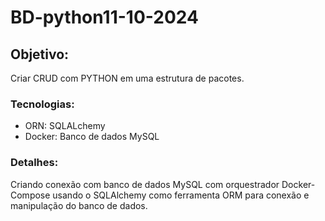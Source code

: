 # BD-python11-10-2024

## Objetivo:
Criar CRUD com PYTHON em uma estrutura de pacotes.

### Tecnologias:
- ORN: SQLALchemy
- Docker: Banco de dados MySQL

### Detalhes:
Criando conexão com banco de dados MySQL com orquestrador Docker-Compose usando o SQLAlchemy como ferramenta ORM para conexão e manipulação do banco de dados.

